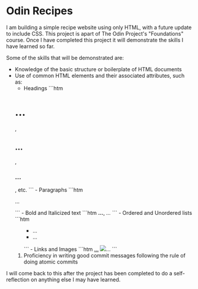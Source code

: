# Odin Recipes

I am building a simple recipe website using only HTML, with a future update to include CSS. This project is apart of The Odin Project's "Foundations" course. Once I have completed this project it will demonstrate the skills I have learned so far. 

Some of the skills that will be demonstrated are:

- Knowledge of the basic structure or boilerplate of HTML documents
- Use of common HTML elements and their associated attributes, such as:
    - Headings ```htm
    <h1>...</h1>, <h2>...</h2>, <h3>...</h3>, etc.
    ```
    - Paragraphs ```htm
    <p>...</p>
    ```
    - Bold and Italicized text ```htm
    <strong>...</strong>, <em>...</em>
    ```
    - Ordered and Unordered lists ```htm
    <ol>             <ul>
      <li>...</li>     <li>...</li>  
    <ol>             </ul>
    ```
    - Links and Images ```htm
    <a href="absolute or relative path">...</a> <img src="absolute or relative path">...</img>
    ```
- Proficiency in writing good commit messages following the rule of doing atomic commits

I will come back to this after the project has been completed to do a self-reflection on anything else I may have learned. 
